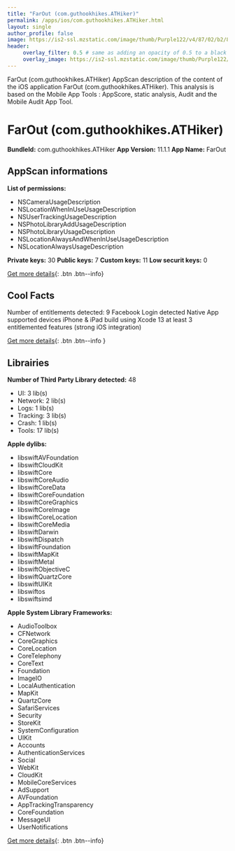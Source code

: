 ```yaml
---
title: "FarOut (com.guthookhikes.ATHiker)"
permalink: /apps/ios/com.guthookhikes.ATHiker.html
layout: single
author_profile: false
image: https://is2-ssl.mzstatic.com/image/thumb/Purple122/v4/87/02/b2/8702b26d-c37b-30f6-2156-ba17417a6655/FarOut_Icon-0-0-1x_U007emarketing-0-0-0-10-0-0-sRGB-0-0-0-GLES2_U002c0-512MB-85-220-0-0.png/512x512bb.jpg
header: 
     overlay_filter: 0.5 # same as adding an opacity of 0.5 to a black background
     overlay_image: https://is2-ssl.mzstatic.com/image/thumb/Purple122/v4/87/02/b2/8702b26d-c37b-30f6-2156-ba17417a6655/FarOut_Icon-0-0-1x_U007emarketing-0-0-0-10-0-0-sRGB-0-0-0-GLES2_U002c0-512MB-85-220-0-0.png/512x512bb.jpg
---
```

FarOut (com.guthookhikes.ATHiker) AppScan description of the content of the iOS application FarOut (com.guthookhikes.ATHiker). This analysis is based on the Mobile App Tools : AppScore, static analysis, Audit and the Mobile Audit App Tool.

# FarOut (com.guthookhikes.ATHiker)

**BundleId:** com.guthookhikes.ATHiker
**App Version:** 11.1.1
**App Name:** FarOut


## AppScan informations 

**List of permissions:** 
- NSCameraUsageDescription
- NSLocationWhenInUseUsageDescription
- NSUserTrackingUsageDescription
- NSPhotoLibraryAddUsageDescription
- NSPhotoLibraryUsageDescription
- NSLocationAlwaysAndWhenInUseUsageDescription
- NSLocationAlwaysUsageDescription
  
  
**Private keys:** 30
**Public keys:** 7
**Custom keys:** 11
**Low securit keys:** 0
  
[Get more details](/pricing.html){: .btn .btn--info}

## Cool Facts

Number of entitlements detected: 9
Facebook Login detected
Native App
supported devices iPhone & iPad
build using Xcode 13
at least 3 entitlemented features (strong iOS integration)
  
[Get more details](/pricing.html){: .btn .btn--info }

## Librairies 
**Number of Third Party Library detected:** 48
- UI: 3 lib(s)
- Network: 2 lib(s)
- Logs: 1 lib(s)
- Tracking: 3 lib(s)
- Crash: 1 lib(s)
- Tools: 17 lib(s)


**Apple dylibs:**
- libswiftAVFoundation
- libswiftCloudKit
- libswiftCore
- libswiftCoreAudio
- libswiftCoreData
- libswiftCoreFoundation
- libswiftCoreGraphics
- libswiftCoreImage
- libswiftCoreLocation
- libswiftCoreMedia
- libswiftDarwin
- libswiftDispatch
- libswiftFoundation
- libswiftMapKit
- libswiftMetal
- libswiftObjectiveC
- libswiftQuartzCore
- libswiftUIKit
- libswiftos
- libswiftsimd


**Apple System Library Frameworks:**
- AudioToolbox
- CFNetwork
- CoreGraphics
- CoreLocation
- CoreTelephony
- CoreText
- Foundation
- ImageIO
- LocalAuthentication
- MapKit
- QuartzCore
- SafariServices
- Security
- StoreKit
- SystemConfiguration
- UIKit
- Accounts
- AuthenticationServices
- Social
- WebKit
- CloudKit
- MobileCoreServices
- AdSupport
- AVFoundation
- AppTrackingTransparency
- CoreFoundation
- MessageUI
- UserNotifications


  
[Get more details](/pricing.html){: .btn .btn--info}

